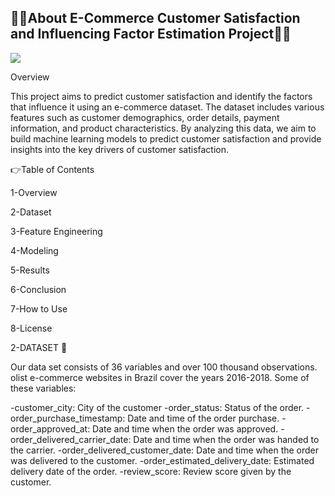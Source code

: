 ## 💆‍♀️About E-Commerce Customer Satisfaction and Influencing Factor Estimation Project💆‍♂️

<a target="_blank" href="https://datasapiens.streamlit.app/"><img src="https://i.pinimg.com/originals/16/f2/73/16f27340e4def8cf891d80e0645b9e4c.png"></img></a>

Overview

This project aims to predict customer satisfaction and identify the factors that influence it using an e-commerce dataset. The dataset includes various features such as customer demographics, order details, payment information, and product characteristics. By analyzing this data, we aim to build machine learning models to predict customer satisfaction and provide insights into the key drivers of customer satisfaction.

👉Table of Contents

1-Overview

2-Dataset

3-Feature Engineering

4-Modeling

5-Results

6-Conclusion

7-How to Use

8-License

2-DATASET 📝

Our data set consists of 36 variables and over 100 thousand observations. olist e-commerce websites in Brazil cover the years 2016-2018.
Some of these variables:

-customer_city: City of the customer
-order_status: Status of the order.
-order_purchase_timestamp: Date and time of the order purchase.
-order_approved_at: Date and time when the order was approved.
-order_delivered_carrier_date: Date and time when the order was handed to the carrier.
-order_delivered_customer_date: Date and time when the order was delivered to the customer.
-order_estimated_delivery_date: Estimated delivery date of the order.
-review_score: Review score given by the customer.

